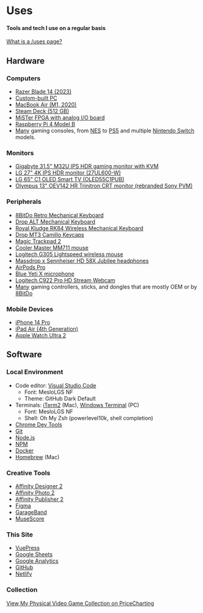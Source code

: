 # Uses

#### Tools and tech I use on a regular basis

[What is a /uses page?](https://github.com/wesbos/awesome-uses/)

## Hardware
### Computers
- [Razer Blade 14 (2023)](https://www.razer.com/mena-en/gaming-laptops/razer-blade-14)
- [Custom-built PC](https://pcpartpicker.com/b/Hq9G3C)
- [MacBook Air (M1, 2020)](https://en.wikipedia.org/wiki/MacBook_Air_(Apple_silicon))
- [Steam Deck (512 GB)](https://store.steampowered.com/steamdeck)
- [MiSTer FPGA with analog I/O board](https://misteraddons.com/collections/kits-1/products/mister-pre-configured-bundle-with-aluminum-case?variant=39440209084549)
- [Raspberry Pi 4 Model B](https://www.raspberrypi.com/products/raspberry-pi-4-model-b/)
- [Many](https://www.pricecharting.com/offers?seller=wpdbc2737xvuig5i5yd3g3bohq&status=collection) gaming consoles, from [NES](https://en.wikipedia.org/wiki/Nintendo_Entertainment_System) to [PS5](https://en.wikipedia.org/wiki/PlayStation_5) and multiple [Nintendo Switch](https://en.m.wikipedia.org/wiki/Nintendo_Switch) models.

### Monitors
- [Gigabyte 31.5" M32U IPS HDR gaming monitor with KVM](https://www.gigabyte.com/Monitor/M32U)
- [LG 27" 4K IPS HDR monitor (27UL600-W)](https://www.lg.com/us/monitors/lg-27UL600-W-4k-uhd-led-monitor)
- [LG 65" C1 OLED Smart TV (OLED55C1PUB)](https://www.lg.com/us/tvs/lg-oled55c1pub-oled-4k-tv)
- [Olympus 13" OEV142 HR Trinitron CRT monitor (rebranded Sony PVM)](https://www.youtube.com/watch?v=CjB6D8HrU7E&list=PL_Hm88_bscLQMTL_PB7iUP_wYiTayzZp7&index=1)

### Peripherals
- [8BitDo Retro Mechanical Keyboard](https://www.8bitdo.com/retro-mechanical-keyboard)
- [Drop ALT Mechanical Keyboard](https://drop.com/buy/drop-alt-mechanical-keyboard)
- [Royal Kludge RK84 Wireless Mechanical Keyboard](https://rkgamingstore.com/products/rk84-keyboard-red-switch)
- [Drop MT3 Camillo Keycaps](https://drop.com/buy/drop-mt3-camillo-keycap-set)
- [Magic Trackpad 2](https://en.wikipedia.org/wiki/Magic_Trackpad_2)
- [Cooler Master MM711 mouse](https://www.coolermaster.com/catalog/peripheral/mice/mm711/)
- [Logitech G305 Lightspeed wireless mouse](https://www.logitechg.com/en-us/products/gaming-mice/g305-lightspeed-wireless-gaming-mouse.910-006012.html)
- [Massdrop x Sennheiser HD 58X Jubilee headphones](https://drop.com/buy/massdrop-x-sennheiser-hd-58x-jubilee-headphones)
- [AirPods Pro](https://en.wikipedia.org/wiki/AirPods_Pro)
- [Blue Yeti X microphone](https://www.bluemic.com/en-us/products/yeti-x/)
- [Logitech C922 Pro HD Stream Webcam](https://www.logitech.com/en-us/products/webcams/c922-pro-stream-webcam.960-001087.html)
- [Many](https://www.pricecharting.com/offers?seller=wpdbc2737xvuig5i5yd3g3bohq&status=collection) gaming controllers, sticks, and dongles that are mostly OEM or by [8BitDo](https://www.8bitdo.com/)

### Mobile Devices
- [iPhone 14 Pro](https://en.wikipedia.org/wiki/IPhone_14_Pro)
- [iPad Air (4th Generation)](https://en.wikipedia.org/wiki/IPad_Air_(4th_generation))
- [Apple Watch Ultra 2](https://en.wikipedia.org/wiki/Apple_Watch)

## Software
### Local Environment
- Code editor: [Visual Studio Code](https://code.visualstudio.com/)
  - Font: MesloLGS NF
  - Theme: GitHub Dark Default
- Terminals: [iTerm2](https://iterm2.com/) (Mac), [Windows Terminal](https://aka.ms/terminal) (PC)
  - Font: MesloLGS NF
  - Shell: Oh My Zsh (powerlevel10k, shell completion)
- [Chrome Dev Tools](https://developer.chrome.com/docs/devtools/)
- [Git](https://git-scm.com/)
- [Node.js](https://nodejs.org/)
- [NPM](https://www.npmjs.com/)
- [Docker](https://www.docker.com) 
- [Homebrew](https://brew.sh/) (Mac)

### Creative Tools
- [Affinity Designer 2](https://affinity.serif.com/en-us/designer/)
- [Affinity Photo 2](https://affinity.serif.com/en-us/photo/)
- [Affinity Publisher 2](https://affinity.serif.com/en-us/publisher/)
- [Figma](https://www.figma.com)
- [GarageBand](https://www.apple.com/mac/garageband/)
- [MuseScore](https://musescore.org/)

### This Site
- [VuePress](https://v2.vuepress.vuejs.org/) <Badge type="tip" text="v2" vertical="top" />
- [Google Sheets](https://docs.google.com/spreadsheets/d/e/2PACX-1vT2nbU2EQmkeReaRu9oI9wBMAvH9j-2S0TM787O8X8S6wQ2zh1Clbdhp2lmzwZ9AiN-a6YJQqYnEpxj/pubhtml)
- [Google Analytics](https://marketingplatform.google.com/about/analytics)
- [GitHub](https://github.com/bhamburg/burgbits-vuepress2)
- [Netlify](https://netlify.com/)

### Collection
[View My Physical Video Game Collection on PriceCharting](https://www.pricecharting.com/offers?seller=wpdbc2737xvuig5i5yd3g3bohq&status=collection)
